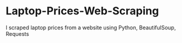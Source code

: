 # Laptop-Prices-Web-Scraping
I scraped laptop prices from a website using Python, BeautifulSoup, Requests
